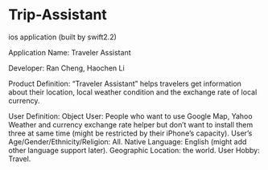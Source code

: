 # Trip-Assistant
ios application (built by swift2.2)

Application Name: Traveler Assistant

Developer: Ran Cheng, Haochen Li

Product Definition:
“Traveler Assistant” helps travelers get information about their location, local weather condition and the exchange rate of local currency.

User Definition:
Object User: People who want to use Google Map, Yahoo Weather and currency exchange rate helper but don’t want to install them three at same time (might be restricted by their iPhone’s capacity).
User’s Age/Gender/Ethnicity/Religion: All.
Native Language: English (might add other language support later).
Geographic Location: the world.
User Hobby: Travel.
